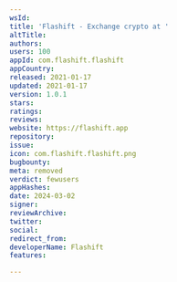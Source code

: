 ```yaml
---
wsId: 
title: 'Flashift - Exchange crypto at '
altTitle: 
authors: 
users: 100
appId: com.flashift.flashift
appCountry: 
released: 2021-01-17
updated: 2021-01-17
version: 1.0.1
stars: 
ratings: 
reviews: 
website: https://flashift.app
repository: 
issue: 
icon: com.flashift.flashift.png
bugbounty: 
meta: removed
verdict: fewusers
appHashes: 
date: 2024-03-02
signer: 
reviewArchive: 
twitter: 
social: 
redirect_from: 
developerName: Flashift
features: 

---
```



